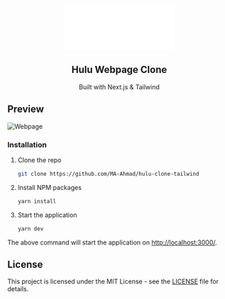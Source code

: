 <p align="center">
  <a href="#">
    <img src="./public/logo.png" alt="Logo" width="250" height="100">
  </a>

  <h2 align="center">Hulu Webpage Clone</h2>

  <p align="center">
    Built with Next.js & Tailwind
  </p>  
</p>

## Preview

![Webpage](/public/webpage.png)


### Installation

1. Clone the repo
    ```sh
    git clone https://github.com/MA-Ahmad/hulu-clone-tailwind
    ```
2. Install NPM packages
    ```sh
    yarn install
    ```
3. Start the application
    ```sh
    yarn dev
    ```
The above command will start the application on [http://localhost:3000/](http://localhost:3000).

## License

This project is licensed under the MIT License - see the [LICENSE](LICENSE) file for details.
